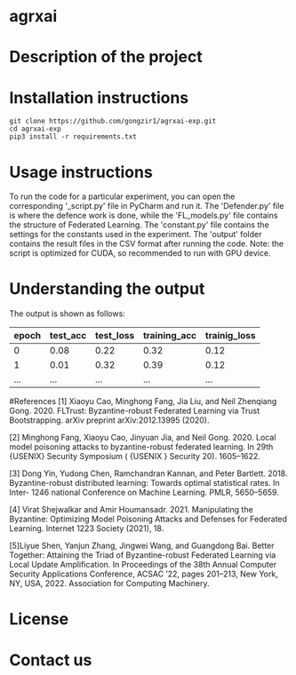 # agrxai
# Description of the project

# Installation instructions
```
git clone https://github.com/gongzir1/agrxai-exp.git
cd agrxai-exp
pip3 install -r requirements.txt
```


# Usage instructions
To run the code for a particular experiment, you can open the corresponding '_script.py' file in PyCharm and run it. The 'Defender.py' file is where the defence work is done, while the 'FL_models.py' file contains the structure of Federated Learning. The 'constant.py' file contains the settings for the constants used in the experiment. The 'output' folder contains the result files in the CSV format after running the code. 
Note: the script is optimized for CUDA, so recommended to run with GPU device.
# Understanding the output
The output is shown as follows:

|epoch|test_acc|test_loss|training_acc|trainig_loss|
|-----|--------|-----------|----------|------------|
|  0  |  0.08  |   0.22    |   0.32   |     0.12   |
|  1  |  0.01  |   0.32    |   0.39   |     0.12   |
| ... |  ...   |    ...    |    ...   |    ...     |



#References
[1] Xiaoyu Cao, Minghong Fang, Jia Liu, and Neil Zhenqiang Gong. 2020. FLTrust: Byzantine-robust Federated Learning via Trust Bootstrapping. arXiv preprint arXiv:2012.13995 (2020).

[2] Minghong Fang, Xiaoyu Cao, Jinyuan Jia, and Neil Gong. 2020. Local model poisoning attacks to byzantine-robust federated learning. In 29th {USENIX} Security Symposium ( {USENIX } Security 20). 1605–1622.

[3] Dong Yin, Yudong Chen, Ramchandran Kannan, and Peter Bartlett. 2018. Byzantine-robust distributed learning: Towards optimal statistical rates. In Inter- 1246 national Conference on Machine Learning. PMLR, 5650–5659.

[4] Virat Shejwalkar and Amir Houmansadr. 2021. Manipulating the Byzantine: Optimizing Model Poisoning Attacks and Defenses for Federated Learning. Internet 1223 Society (2021), 18.

[5]Liyue Shen, Yanjun Zhang, Jingwei Wang, and Guangdong Bai. Better Together: Attaining the Triad of Byzantine-robust Federated Learning via Local Update Amplification. In Proceedings of the 38th Annual Computer Security Applications Conference, ACSAC ’22, pages 201–213, New York, NY, USA, 2022. Association for Computing Machinery.

# License 
# Contact us
